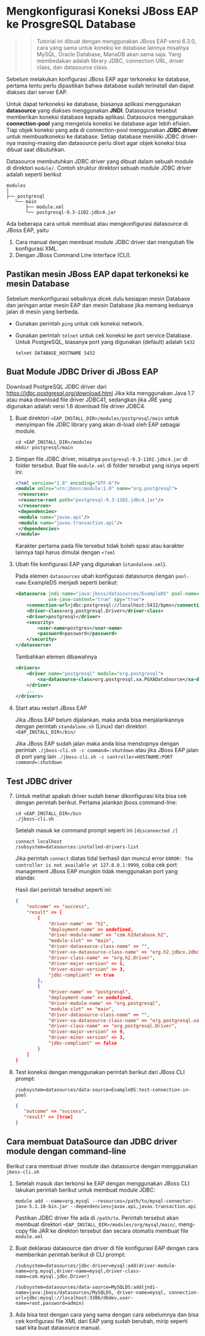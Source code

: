 # Mengkonfigurasi Koneksi JBoss EAP ke ProsgreSQL Database

>> Tutorial ini dibuat dengan menggunakan JBoss EAP versi 6.3.0, cara yang sama untuk koneksi ke database lainnya misalnya
MySQL, Oracle Database, MariaDB akan sama saja. Yang membedakan adalah library JDBC, connection URL, driver class, dan 
datasource class.

Sebelum melakukan konfigurasi JBoss EAP agar terkoneksi ke database, pertama tentu perlu dipastikan bahwa database sudah
terinstall dan dapat diakses dari server EAP. 

Untuk dapat terkoneksi ke database, biasanya aplikasi menggunakan __datasource__ yang diakses menggunakan __JNDI__.
Datasource tersebut memberikan koneksi database kepada aplikasi. Datasource menggunakan __connection-pool__ yang mengelola
koneksi ke database agar lebih efisien. Tiap objek koneksi yang ada di connection-pool menggunakan __JDBC driver__ untuk 
membuatkoneksi ke database. Setiap database memiliki JDBC driver-nya masing-masing dan datasource perlu diset agar objek 
koneksi bisa dibuat saat dibutuhkan.

Datasource membutuhkan JDBC driver yang dibuat dalam sebuah module di direktori `module/`. Contoh struktur direktori sebuah
module JDBC driver adalah seperti berikut

```
modules
│
├── postgresql
   └── main
       ├── module.xml
       └── postgresql-9.3-1102.jdbc4.jar
```

Ada beberapa cara untuk membuat atau mengkonfigurasi datasource di JBoss EAP, yaitu

1. Cara manual dengan membuat module JDBC driver dan mengubah file konfigurasi XML.
2. Dengan JBoss Command Line Interface (CLI). 


## Pastikan mesin JBoss EAP dapat terkoneksi ke mesin Database

Sebelum menkonfigurasi sebaiknya dicek dulu kesiapan mesin Database dan jaringan antar mesin EAP dan mesin Database jika
memang keduanya jalan di mesin yang berbeda.

- Gunakan perintah `ping` untuk cek koneksi network.
- Gunakan perintah `telnet` untuk cek koneksi ke port service Database. Untuk PostgreSQL, biasanya port yang digunakan 
  (default) adalah `5432` 

	```
   	telnet DATABASE_HOSTNAME 5432
   	```

## Buat Module JDBC Driver di JBoss EAP

Download PostgreSQL JDBC driver dari https://jdbc.postgresql.org/download.html
Jika kita menggunakan Java 1.7 atau maka download file driver JDBC41, sedangkan jika JRE yang digunakan adalah versi 1.6
download file driver JDBC4.

1. Buat direktori `<EAP_INSTALL_DIR>/modules/postgresql/main` untuk menyimpan file JDBC library yang akan di-load oleh EAP sebagai module. 

	```
	cd <EAP_INSTALL_DIR>/modules
	mkdir postgresql/main
	```

2. Simpan file JDBC driver, misalnya `postgresql-9.3-1102.jdbc4.jar` di folder tersebut.
   Buat file `module.xml` di folder tersebut yang isinya seperti ini:

	```xml
	<?xml version="1.0" encoding="UTF-8"?>  
	<module xmlns="urn:jboss:module:1.0" name="org.postgresql">  
	 <resources>  
	 <resource-root path="postgresql-9.3-1102.jdbc4.jar"/>  
	 </resources>  
	 <dependencies>  
	 <module name="javax.api"/>  
	 <module name="javax.transaction.api"/>  
	 </dependencies>  
	</module>
	```
	
   Karakter pertama pada file tersebut tidak boleh spasi atau karakter lainnya tapi harus dimulai dengan `<?xml`

3. Ubah file konfigurasi EAP yang digunakan (`standalone.xml`). 
   
    Pada elemen `datasources` ubah konfigurasi datasource dengan `pool-name` ExampleDS menjadi seperti berikut:

	```xml
	<datasource jndi-name="java:jboss/datasources/ExampleDS" pool-name="ExampleDS" enabled="true" 
	            use-java-context="true" spy="true">
	    <connection-url>jdbc:postgresql://localhost:5432/bpms</connection-url>
	    <driver-class>org.postgresql.Driver</driver-class>
	    <driver>postgresql</driver>
	    <security>
	        <user-name>postgres</user-name>
	        <password>password</password>
	    </security>
	</datasource> 
	```

    Tambahkan elemen dibawahnya

	```xml
	<drivers>
	    <driver name="postgresql" module="org.postgresql">
	        <xa-datasource-class>org.postgresql.xa.PGXADataSource</xa-datasource-class>
	    </driver>
	    ...
	</drivers>
	```

4. Start atau restart JBoss EAP 
   
    Jika JBoss EAP belum dijalankan, maka anda bisa menjalankannya dengan perintah `standalone.sh` (Linux)
    dari direktori `<EAP_INSTALL_DIR>/bin/`


    Jika JBoss EAP sudah jalan maka anda bisa menstopnya dengan perintah `./jboss-cli.sh -c command=:shutdown`
    atau jika JBoss EAP jalan di port yang lain `./jboss-cli.sh -c controller=HOSTNAME:PORT command=:shutdown` 
    

## Test JDBC driver 

7. Untuk melihat apakah driver sudah benar dikonfigurasi kita bisa cek dengan perintah berikut. Pertama jalankan 
    jboss command-line:

    ```
    cd <EAP_INSTALL_DIR>/bin
    ./jboss-cli.sh
    ```
    
    Setelah masuk ke command prompt seperti ini `[disconnected /]` 
    
    ```
    connect localhost
    /subsystem=datasources:installed-drivers-list
    
    ```
    
    Jika perintah `connect` diatas tidal berhasil dan muncul error `ERROR: The controller is not available at 127.0.0.1:9999`, 
     coba cek port management JBoss EAP mungkin tidak menggunakan port yang standar.
    
    Hasil dari perintah tersebut seperti ini:
    

    ```json
    {
	    "outcome" => "success",
	    "result" => [
	        {
	            "driver-name" => "h2",
	            "deployment-name" => undefined,
	            "driver-module-name" => "com.h2database.h2",
	            "module-slot" => "main",
	            "driver-datasource-class-name" => "",
	            "driver-xa-datasource-class-name" => "org.h2.jdbcx.JdbcDataSource",
	            "driver-class-name" => "org.h2.Driver",
	            "driver-major-version" => 1,
	            "driver-minor-version" => 3,
	            "jdbc-compliant" => true
	        },
	        {
	            "driver-name" => "postgresql",
	            "deployment-name" => undefined,
	            "driver-module-name" => "org.postgresql",
	            "module-slot" => "main",
	            "driver-datasource-class-name" => "",
	            "driver-xa-datasource-class-name" => "org.postgresql.xa.PGXADataSource",
	            "driver-class-name" => "org.postgresql.Driver",
	            "driver-major-version" => 9,
	            "driver-minor-version" => 3,
	            "jdbc-compliant" => false
	        }
	    ]
	}
    ```
    
8. Test koneksi dengan menggunakan perintah berikut dari JBoss CLI prompt:

    ```
    /subsystem=datasources/data-source=ExampleDS:test-connection-in-pool
    ```
    
    ```json
    { 
       "outcome" => "success", 
       "result" => [true] 
    }
    ```
    
## Cara membuat DataSource dan JDBC driver module dengan command-line

Berikut cara membuat driver module dan datasource dengan menggunakan `jboss-cli.sh`

1. Setelah masuk dan terkonsi ke EAP dengan menggunakan JBoss CLI lakukan perintah berikut untuk membuat module JDBC:

	```
	module add --name=org.mysql --resources=/path/to/mysql-connector-java-5.1.18-bin.jar --dependencies=javax.api,javax.transaction.api
	```

	Pastikan JDBC driver file ada di `/path/to`. Perintah tersebut akan membuat direktori `<EAP_INSTALL_DIR>/modules/org/mysql/main/`, meng-copy file JAR ke direktori tersebut dan  secara otomatis membuat file `module.xml`

2. Buat deklarasi datasource dan driver di file konfigurasi EAP dengan cara memberikan perintah berikut di CLI prompt: 

	``` 
	/subsystem=datasources/jdbc-driver=mysql:add(driver-module-name=org.mysql,driver-name=mysql,driver-class-name=com.mysql.jdbc.Driver)
	 
	/subsystem=datasources/data-source=MySQLDS:add(jndi-name=java:jboss/datasources/MySQLDS, driver-name=mysql, connection-url=jdbc:mysql://localhost:3306/dbdev,user-name=root,password=admin)
	```
3. Ada bisa test dengan cara yang sama dengan cara sebelumnya dan bisa cek konfigurasi file XML dari EAP yang sudah berubah, mirip seperti saat kita buat datasource manual.

